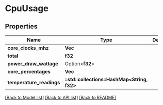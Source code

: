 # CpuUsage

## Properties

Name | Type | Description | Notes
------------ | ------------- | ------------- | -------------
**core_clocks_mhz** | **Vec<i32>** |  | 
**total** | **f32** |  | 
**power_draw_wattage** | Option<**f32**> |  | 
**core_percentages** | **Vec<f32>** |  | 
**temperature_readings** | **::std::collections::HashMap<String, f32>** |  | 

[[Back to Model list]](../README.md#documentation-for-models) [[Back to API list]](../README.md#documentation-for-api-endpoints) [[Back to README]](../README.md)


